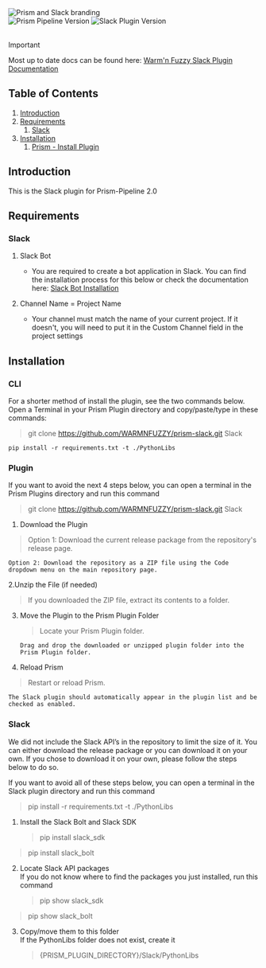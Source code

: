 <picture>
  <source media="(prefers-color-scheme: dark)" srcset="https://github.com/WARMNFUZZY/prism-slack/blob/main/Resources/prism_slack_logo_long_light_banner.png">
  <source media="(prefers-color-scheme: light)" srcset="https://github.com/WARMNFUZZY/prism-slack/blob/main/Resources/prism_slack_logo_long_dark_banner.png">
  <img alt="Prism and Slack branding" src="https://github.com/WARMNFUZZY/prism-slack/tree/main/Resources/prism_slack_logo_long_light_banner.png">
</picture>  
  
<div>
<img src="https://img.shields.io/badge/Prism_Pipeline-2.0.16-mediumseagreen" alt="Prism Pipeline Version"> 
<img src="https://img.shields.io/badge/Slack_Plugin-2.0.16-4A154B?logo=slack" alt="Slack Plugin Version">
</div>  
<br>
  
> [!IMPORTANT]  
> Most up to date docs can be found here: [Warm'n Fuzzy Slack Plugin Documentation](https://coda.io/@wf-jkesig/warmn-fuzzy-slack-plugin)
  
    
## Table of Contents  
1. [Introduction](#introduction)
2. [Requirements](#requirements)
    1. [Slack](#requirements-slack)
3. [Installation](#installation)
    1. [Prism - Install Plugin](#plugin)

## Introduction

This is the Slack plugin for Prism-Pipeline 2.0

## Requirements

### Slack

1. Slack Bot

   - You are required to create a bot application in Slack. You can find the installation process for this below or check the documentation here: [Slack Bot Installation](https://coda.io/@wf-jkesig/warmn-fuzzy-slack-plugin/installation-3)

2. Channel Name = Project Name
   - Your channel must match the name of your current project. If it doesn't, you will need to put it in the Custom Channel field in the project settings

## Installation

### CLI

For a shorter method of install the plugin, see the two commands below. Open a Terminal in your Prism Plugin directory and copy/paste/type in these commands:

> git clone https://github.com/WARMNFUZZY/prism-slack.git Slack

    pip install -r requirements.txt -t ./PythonLibs

### Plugin

If you want to avoid the next 4 steps below, you can open a terminal in the Prism Plugins directory and run this command

> git clone https://github.com/WARMNFUZZY/prism-slack.git Slack

1. Download the Plugin

> Option 1: Download the current release package from the repository's release page.

    Option 2: Download the repository as a ZIP file using the Code dropdown menu on the main repository page.

2.Unzip the File (if needed)

> If you downloaded the ZIP file, extract its contents to a folder.

3.  Move the Plugin to the Prism Plugin Folder

    > Locate your Prism Plugin folder.

        Drag and drop the downloaded or unzipped plugin folder into the Prism Plugin folder.

4.  Reload Prism

> Restart or reload Prism.

    The Slack plugin should automatically appear in the plugin list and be checked as enabled.

### Slack

We did not include the Slack API’s in the repository to limit the size of it. You can either download the release package or you can download it on your own. If you chose to download it on your own, please follow the steps below to do so.

If you want to avoid all of these steps below, you can open a terminal in the Slack plugin directory and run this command

> pip install -r requirements.txt -t ./PythonLibs

1. Install the Slack Bolt and Slack SDK
   > pip install slack_sdk

> pip install slack_bolt

2. Locate Slack API packages  
   If you do not know where to find the packages you just installed, run this command
   > pip show slack_sdk

> pip show slack_bolt

3. Copy/move them to this folder  
   If the PythonLibs folder does not exist, create it
   > {PRISM_PLUGIN_DIRECTORY}/Slack/PythonLibs

